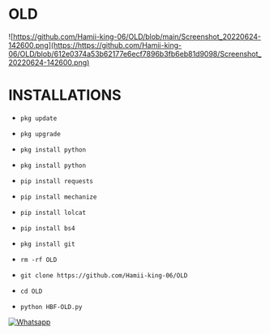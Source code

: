 # OLD
![https://github.com/Hamii-king-06/OLD/blob/main/Screenshot_20220624-142600.png](https://https://github.com/Hamii-king-06/OLD/blob/612e0374a53b62177e6ecf7896b3fb6eb81d9098/Screenshot_20220624-142600.png)
# INSTALLATIONS

- `pkg update`

- `pkg upgrade`

- `pkg install python`

- `pkg install python`

- `pip install requests`

- `pip install mechanize`

- `pip install lolcat`

- `pip install bs4`

- `pkg install git`

- `rm -rf OLD`

- `git clone https://github.com/Hamii-king-06/OLD`

 - `cd OLD`

- `python HBF-OLD.py`

 [![Whatsapp](https://img.shields.io/badge/Whatsapp-HAMII-deepgreen?style=flat-square&logo=whatsapp)](https://wa.me/+994401314689)



